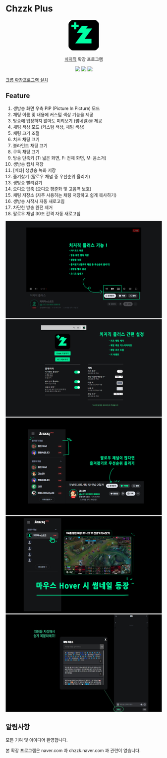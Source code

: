 # Chzzk Plus

<p align="center">
    <img src="./public/icon128.png" width=100/>
</p> 
<p align="center">
    <a href="https://chzzk.naver.com/">치지직</a> 확장 프로그램 
</p>
<p align="center">
    <img src="https://img.shields.io/github/package-json/v/kyechan99/chzzk-plus?style=for-the-badge"/>
    <img src="https://img.shields.io/github/license/kyechan99/chzzk-plus?style=for-the-badge"/>
    <a href="https://chromewebstore.google.com/detail/chzzk-plus/miampiopgfpnimmggagljgbpmjmjdjia">
 	    <img src="https://img.shields.io/badge/DOWNLOAD-ME-%2320c997?style=for-the-badge"/>
    </a>
</p>

[크롬 확장프로그램 설치](https://chromewebstore.google.com/detail/chzzk-plus/miampiopgfpnimmggagljgbpmjmjdjia)

## Feature

1. 생방송 화면 우측 PIP (Picture In Picture) 모드
2. 채팅 이름 및 내용에 커스텀 색상 기능을 제공
3. 방송에 입장하지 않아도 미리보기 (썸네일)을 제공
4. 채팅 색상 모드 (커스텀 색상, 채팅 색상)
5. 채팅 크기 조절
6. 치즈 채팅 끄기
7. 블라인드 채팅 끄기
8. 구독 채팅 끄기
9. 방송 단축키 (T: 넓은 화면, F: 전체 화면, M: 음소거)
10. 생방송 캡처 저장
11. [베타] 생방송 녹화 저장
12. 즐겨찾기 (팔로우 채널 중 우선순위 올리기)
13. 생방송 빨리감기
14. 오디오 압축 (오디오 평준화 및 고음역 보호)
15. 채팅 저장소 (자주 사용하는 채팅 저장하고 쉽게 복사하기)
16. 생방송 시작시 자동 새로고침
17. 차단한 방송 완전 제거
18. 팔로우 채널 30초 간격 자동 새로고침

![0](/README/0.png)
![1](/README/1.png)
![2](/README/2.png)
![3](/README/3.png)
![4](/README/4.jpg)

## 알림사항

모든 기여 및 아이디어 환영합니다.

본 확장 프로그램은 naver.com 과 chzzk.naver.com 과 관련이 없습니다.
